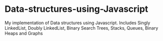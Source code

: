 # Data-structures-using-Javascript
My implementation of Data structures using Javascript. Includes Singly LinkedList, Doubly LinkedList, Binary Search Trees, Stacks, Queues, Binary Heaps and Graphs
